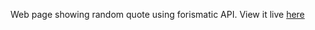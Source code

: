 Web page showing random quote using forismatic API. View it live [here](https://aw-kris.github.io/random-quote "Random Quote")
